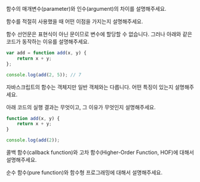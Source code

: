 함수의 매개변수(parameter)와 인수(argument)의 차이를 설명해주세요.

함수를 적절히 사용했을 때 어떤 이점을 가지는지 설명해주세요.

함수 선언문은 표현식이 아닌 문이므로 변수에 할당할 수 없습니다. 그러나 아래와 같은 코드가 동작하는 이유를 설명해주세요.
```js
var add = function add(x, y) {
    return x + y;
};

console.log(add(2, 5)); // 7
```

자바스크립트의 함수는 객체지만 일반 객체와는 다릅니다. 어떤 특징이 있는지 설명해주세요.

아래 코드의 실행 결과는 무엇이고, 그 이유가 무엇인지 설명해주세요.
```js
function add(x, y) {
    return x + y;
}

console.log(add(2));
```

콜백 함수(callback function)와 고차 함수(Higher-Order Function, HOF)에 대해서 설명해주세요.

순수 함수(pure function)와 함수형 프로그래밍에 대해서 설명해주세요.